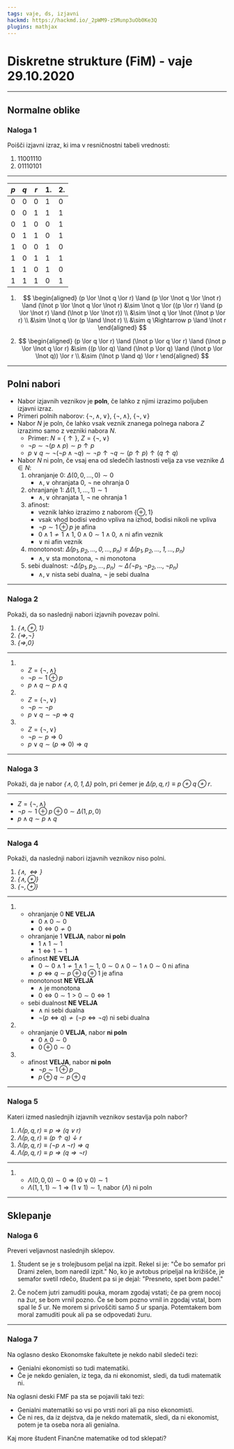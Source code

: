 ```yaml
---
tags: vaje, ds, izjavni
hackmd: https://hackmd.io/_2pWM9-zSMunp3uOb0Ke3Q
plugins: mathjax
---
```

# Diskretne strukture (FiM) - vaje 29.10.2020

---

## Normalne oblike

### Naloga 1

Poišči izjavni izraz, ki ima v resničnostni tabeli vrednosti:

1. $11001110$
2. $01110101$

----

| $p$ | $q$ | $r$ | 1. | 2. |
| --- | --- | --- | -- | -- |
|   0 |   0 |   0 |  1 |  0 |
|   0 |   0 |   1 |  1 |  1 |
|   0 |   1 |   0 |  0 |  1 |
|   0 |   1 |   1 |  0 |  1 |
|   1 |   0 |   0 |  1 |  0 |
|   1 |   0 |   1 |  1 |  1 |
|   1 |   1 |   0 |  1 |  0 |
|   1 |   1 |   1 |  0 |  1 |

1. $$
   \begin{aligned}
   (p \lor \lnot q \lor r) \land (p \lor \lnot q \lor \lnot r) \land (\lnot p \lor \lnot q \lor \lnot r)
   &\sim \lnot q \lor ((p \lor r) \land (p \lor \lnot r) \land (\lnot p \lor \lnot r)) \\
   &\sim \lnot q \lor \lnot (\lnot p \lor r) \\
   &\sim \lnot q \lor (p \land \lnot r) \\
   &\sim q \Rightarrow p \land \lnot r
   \end{aligned}
   $$

2. $$
   \begin{aligned}
   (p \lor q \lor r) \land (\lnot p \lor q \lor r) \land (\lnot p \lor \lnot q \lor r)
   &\sim ((p \lor q) \land (\lnot p \lor q) \land (\lnot p \lor \lnot q)) \lor r \\
   &\sim (\lnot p \land q) \lor r
   \end{aligned}
   $$

---

## Polni nabori

* Nabor izjavnih veznikov je **poln**, če lahko z njimi izrazimo poljuben izjavni izraz.
* Primeri polnih naborov: $\lbrace \lnot, \land, \lor \rbrace$, $\lbrace \lnot, \land \rbrace$, $\lbrace \lnot, \lor \rbrace$
* Nabor $N$ je poln, če lahko vsak veznik znanega polnega nabora $Z$ izrazimo samo z vezniki nabora $N$.
  - Primer: $N = \lbrace \uparrow \rbrace$, $Z = \lbrace \lnot, \lor \rbrace$
  - $\lnot p \sim \lnot (p \land p) \sim p \uparrow p$
  - $p \lor q \sim \lnot (\lnot p \land \lnot q) \sim \lnot p \uparrow \lnot q \sim (p \uparrow p) \uparrow (q \uparrow q)$
* Nabor $N$ ni poln, če vsaj ena od sledečih lastnosti velja za vse veznike $\Delta \in N$:
  1. ohranjanje 0: $\Delta(0, 0, \dots, 0) \sim 0$
     - $\land, \lor$ ohranjata 0, $\lnot$ ne ohranja 0
  2. ohranjanje 1: $\Delta(1, 1, \dots, 1) \sim 1$
     - $\land, \lor$ ohranjata 1, $\lnot$ ne ohranja 1
  3. afinost:
     - veznik lahko izrazimo z naborom $\lbrace \oplus, 1 \rbrace$
     - vsak vhod bodisi vedno vpliva na izhod, bodisi nikoli ne vpliva
     - $\lnot p \sim 1 \oplus p$ je afina
     - $0 \land 1 \not\sim 1 \land 1$, $0 \land 0 \sim 1 \land 0$, $\land$ ni afin veznik
     - $\lor$ ni afin veznik
  4. monotonost: <i>$\Delta(p_1, p_2, \dots, 0, \dots, p_n) \le \Delta(p_1, p_2, \dots, 1, \dots, p_n)$</i>
     - $\land, \lor$ sta monotona, $\lnot$ ni monotona
  5. sebi dualnost: <i>$\lnot \Delta(p_1, p_2, \dots, p_n) \sim \Delta(\lnot p_1, \lnot p_2, \dots, \lnot p_n)$</i>
     - $\land, \lor$ nista sebi dualna, $\lnot$ je sebi dualna

---

### Naloga 2

Pokaži, da so naslednji nabori izjavnih povezav polni.

1. <i>$\lbrace \land, \oplus, 1 \rbrace$</i>
2. <i>$\lbrace \Rightarrow, \lnot \rbrace$</i>
3. <i>$\lbrace \Rightarrow, 0 \rbrace$</i>

----

1. * $Z = \lbrace \lnot, \land \rbrace$
   * $\lnot p \sim 1 \oplus p$
   * $p \land q \sim p \land q$

2. * $Z = \lbrace \lnot, \lor \rbrace$
   * $\lnot p \sim \lnot p$
   * $p \lor q \sim \lnot p \Rightarrow q$

3. * $Z = \lbrace \lnot, \lor \rbrace$
   * $\lnot p \sim p \Rightarrow 0$
   * $p \lor q \sim (p \Rightarrow 0) \Rightarrow q$

---

### Naloga 3

Pokaži, da je nabor <i>$\lbrace \land, 0, 1, \Delta \rbrace$</i> poln, pri čemer je <i>$\Delta(p,q,r) \equiv p \oplus q \oplus r$</i>.

----

* $Z = \lbrace \lnot, \land \rbrace$
* $\lnot p \sim 1 \oplus p \oplus 0 \sim \Delta(1, p, 0)$
* $p \land q \sim p \land q$

---

### Naloga 4

Pokaži, da naslednji nabori izjavnih veznikov niso polni.

1. <i>$\lbrace \land, \Leftrightarrow \rbrace$</i>
2. <i>$\lbrace \land, \oplus \rbrace$</i>
3. <i>$\lbrace \lnot, \oplus \rbrace$</i>

----

1. * ohranjanje 0 **NE VELJA**
     - $0 \land 0 \sim 0$
     - $0 \iff 0 \not\sim 0$
   * ohranjanje 1 **VELJA**, nabor **ni poln**
     - $1 \land 1 \sim 1$
     - $1 \iff 1 \sim 1$
   * afinost **NE VELJA**
     - $0 \sim 0 \land 1 \not\sim 1 \land 1 \sim 1$, $0 \sim 0 \land 0 \sim 1 \land 0 \sim 0$ ni afina
     - $p \iff q \sim p \oplus q \oplus 1$ je afina
   * monotonost **NE VELJA**
     - $\land$ je monotona
     - $0 \iff 0 \sim 1 > 0 \sim 0 \iff 1$
   * sebi dualnost **NE VELJA**
     - $\land$ ni sebi dualna
     - $\lnot (p \iff q) \not\sim (\lnot p \iff \lnot q)$ ni sebi dualna

2. * ohranjanje 0 **VELJA**, nabor **ni poln**
     - $0 \land 0 \sim 0$
     - $0 \oplus 0 \sim 0$

3. * afinost **VELJA**, nabor **ni poln**
     - $\lnot p \sim 1 \oplus p$
     - $p \oplus q \sim p \oplus q$

---

### Naloga 5

Kateri izmed naslednjih izjavnih veznikov sestavlja poln nabor?

1. <i>$\Lambda(p,q,r) \equiv p \Rightarrow (q \lor r)$</i>
2. <i>$\Lambda(p,q,r) \equiv (p \uparrow q) \downarrow r$</i>
3. <i>$\Lambda(p,q,r) \equiv (\lnot p \land \lnot r) \Rightarrow q$</i>
4. <i>$\Lambda(p,q,r) \equiv p \Rightarrow (q \Rightarrow \lnot r)$</i>

----

1. * $\Lambda(0, 0, 0) \sim 0 \Rightarrow (0 \lor 0) \sim 1$
   * $\Lambda(1, 1, 1) \sim 1 \Rightarrow (1 \lor 1) \sim 1$, nabor $\lbrace \Lambda \rbrace$ ni poln

---

## Sklepanje

### Naloga 6

Preveri veljavnost naslednjih sklepov.

1. Študent se je s trolejbusom peljal na izpit. Rekel si je: "Če bo semafor pri Drami zelen, bom naredil izpit." No, ko je avtobus pripeljal na  križišče, je semafor svetil rdečo, študent pa si je dejal: "Presneto, spet bom padel."

2. Če nočem jutri zamuditi pouka, moram zgodaj vstati; če pa grem nocoj na žur, se bom vrnil pozno. Če se bom pozno vrnil in zgodaj vstal, bom spal le <i>$5$</i> ur. Ne morem si privoščiti samo <i>$5$</i> ur spanja. Potemtakem bom moral zamuditi pouk ali pa se odpovedati žuru.

---

### Naloga 7

Na oglasno desko Ekonomske fakultete je nekdo nabil sledeči tezi:

* Genialni ekonomisti so tudi matematiki.
* Če je nekdo genialen, iz tega, da ni ekonomist, sledi, da tudi matematik ni.

Na oglasni deski FMF pa sta se pojavili taki tezi:

* Genialni matematiki so vsi po vrsti nori ali pa niso ekonomisti.
* Če ni res, da iz dejstva, da je nekdo matematik, sledi, da ni ekonomist, potem je ta oseba nora ali genialna.

Kaj more študent Finančne matematike od tod sklepati?
